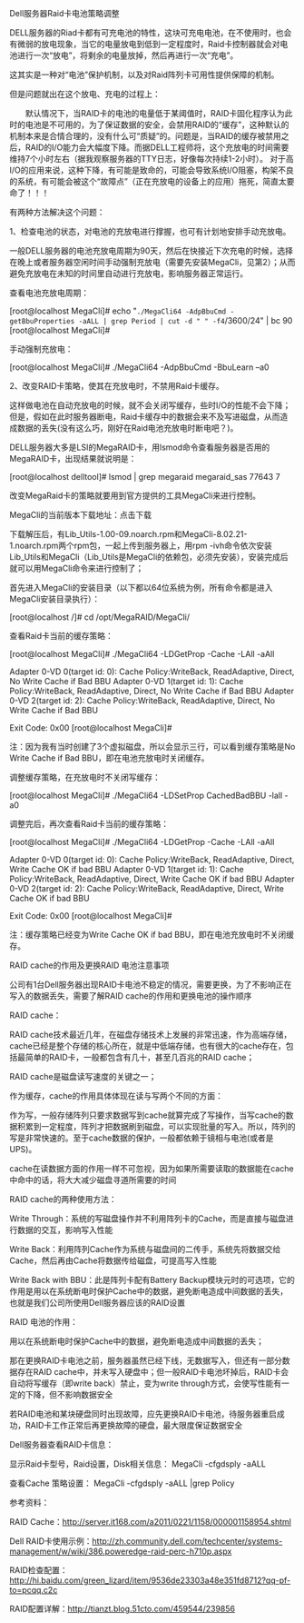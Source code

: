 Dell服务器Raid卡电池策略调整

DELL服务器的Riad卡都有可充电池的特性，这块可充电电池，在不使用时，也会有微弱的放电现象，当它的电量放电到低到一定程度时，Raid卡控制器就会对电池进行一次“放电”，将剩余的电量放掉，然后再进行一次“充电”。

这其实是一种对“电池”保护机制，以及对Raid阵列卡可用性提供保障的机制。

但是问题就出在这个放电、充电的过程上：

　　默认情况下，当RAID卡的电池的电量低于某阈值时，RAID卡固化程序认为此时的电池是不可用的，为了保证数据的安全，会禁用RAID的“缓存”，这种默认的机制本来是合情合理的，没有什么可“质疑”的。问题是，当RAID的缓存被禁用之后，RAID的I/O能力会大幅度下降。而据DELL工程师将，这个充放电的时间需要维持7个小时左右（据我观察服务器的TTY日志，好像每次持续1-2小时）。 对于高I/O的应用来说，这种下降，有可能是致命的，可能会导致系统I/O阻塞，构架不良的系统，有可能会被这个“故障点”（正在充放电的设备上的应用）拖死，简直太要命了！！！

有两种方法解决这个问题：

1、检查电池的状态，对电池的充放电进行撑握，也可有计划地安排手动充放电。

一般DELL服务器的电池充放电周期为90天，然后在快接近下次充电的时候，选择在晚上或者服务器空闲时间手动强制充放电（需要先安装MegaCli，见第2）；从而避免充放电在未知的时间里自动进行充放电，影响服务器正常运行。

查看电池充放电周期：

[root@localhost MegaCli]# echo "`./MegaCli64 -AdpBbuCmd -getBbuProperties -aALL | grep Period | cut -d " " -f4`/3600/24" | bc
90
[root@localhost MegaCli]#

手动强制充放电：

[root@localhost MegaCli]# ./MegaCli64 -AdpBbuCmd -BbuLearn –a0

2、改变RAID卡策略，使其在充放电时，不禁用Raid卡缓存。

这样做电池在自动充放电的时候，就不会关闭写缓存，些时I/O的性能不会下降；但是，假如在此时服务器断电，Raid卡缓存中的数据会来不及写进磁盘，从而造成数据的丢失(没有这么巧，刚好在Raid电池充放电时断电吧？)。

DELL服务器大多是LSI的MegaRAID卡，用lsmod命令查看服务器是否用的MegaRAID卡，出现结果就说明是：

[root@localhost delltool]# lsmod | grep megaraid
megaraid_sas           77643  7

改变MegaRaid卡的策略就要用到官方提供的工具MegaCli来进行控制。

MegaCli的当前版本下载地址：点击下载

下载解压后，有Lib_Utils-1.00-09.noarch.rpm和MegaCli-8.02.21-1.noarch.rpm两个rpm包，一起上传到服务器上，用rpm -ivh命令依次安装Lib_Utils和MegaCli（Lib_Utils是MegaCli的依赖包，必须先安装），安装完成后就可以用MegaCli命令来进行控制了；

首先进入MegaCli的安装目录（以下都以64位系统为例，所有命令都是进入MegaCli安装目录执行）：

[root@localhost /]# cd /opt/MegaRAID/MegaCli/

查看Raid卡当前的缓存策略：

[root@localhost MegaCli]# ./MegaCli64 -LDGetProp -Cache -LAll -aAll

Adapter 0-VD 0(target id: 0): Cache Policy:WriteBack, ReadAdaptive, Direct, No Write Cache if Bad BBU
Adapter 0-VD 1(target id: 1): Cache Policy:WriteBack, ReadAdaptive, Direct, No Write Cache if Bad BBU
Adapter 0-VD 2(target id: 2): Cache Policy:WriteBack, ReadAdaptive, Direct, No Write Cache if Bad BBU

Exit Code: 0x00
[root@localhost MegaCli]#

注：因为我有当时创建了3个虚拟磁盘，所以会显示三行，可以看到缓存策略是No Write Cache if Bad BBU，即在电池充放电时关闭缓存。

调整缓存策略，在充放电时不关闭写缓存：

[root@localhost MegaCli]# ./MegaCli64 -LDSetProp CachedBadBBU -lall -a0

调整完后，再次查看Raid卡当前的缓存策略：

[root@localhost MegaCli]# ./MegaCli64 -LDGetProp -Cache -LAll -aAll

Adapter 0-VD 0(target id: 0): Cache Policy:WriteBack, ReadAdaptive, Direct, Write Cache OK if bad BBU
Adapter 0-VD 1(target id: 1): Cache Policy:WriteBack, ReadAdaptive, Direct, Write Cache OK if bad BBU
Adapter 0-VD 2(target id: 2): Cache Policy:WriteBack, ReadAdaptive, Direct, Write Cache OK if bad BBU

Exit Code: 0x00
[root@localhost MegaCli]#

注：缓存策略已经变为Write Cache OK if bad BBU，即在电池充放电时不关闭缓存。




RAID cache的作用及更换RAID 电池注意事项


公司有1台Dell服务器出现RAID卡电池不稳定的情况，需要更换，为了不影响正在写入的数据丢失，需要了解RAID cache的作用和更换电池的操作顺序


RAID cache：

RAID cache技术最近几年，在磁盘存储技术上发展的非常迅速，作为高端存储，cache已经是整个存储的核心所在，就是中低端存储，也有很大的cache存在，包括最简单的RAID卡，一般都包含有几十，甚至几百兆的RAID cache；

RAID cache是磁盘读写速度的关键之一；

作为缓存，cache的作用具体体现在读与写两个不同的方面：

作为写，一般存储阵列只要求数据写到cache就算完成了写操作，当写cache的数据积累到一定程度，阵列才把数据刷到磁盘，可以实现批量的写入。所以，阵列的写是非常快速的。至于cache数据的保护，一般都依赖于镜相与电池(或者是UPS)。

cache在读数据方面的作用一样不可忽视，因为如果所需要读取的数据能在cache中命中的话，将大大减少磁盘寻道所需要的时间


RAID cache的两种使用方法：

Write Through：系统的写磁盘操作并不利用阵列卡的Cache，而是直接与磁盘进行数据的交互，影响写入性能

Write Back：利用阵列Cache作为系统与磁盘间的二传手，系统先将数据交给Cache，然后再由Cache将数据传给磁盘，可提高写入性能

Write Back with BBU：此是阵列卡配有Battery Backup模块元时的可选项，它的作用是用以在系统断电时保护Cache中的数据，避免断电造成中间数据的丢失，也就是我们公司所使用Dell服务器应该的RAID设置


RAID 电池的作用：

用以在系统断电时保护Cache中的数据，避免断电造成中间数据的丢失；

那在更换RAID卡电池之前，服务器虽然已经下线，无数据写入，但还有一部分数据存在RAID cache中，并未写入硬盘中；但一般RAID卡电池坏掉后，RAID卡会自动将写缓存（即write back）禁止，变为write through方式，会使写性能有一定的下降，但不影响数据安全

若RAID电池和某块硬盘同时出现故障，应先更换RAID卡电池，待服务器重启成功，RAID卡工作正常后再更换故障的硬盘，最大限度保证数据安全


Dell服务器查看RAID卡信息：

显示Raid卡型号，Raid设置，Disk相关信息： MegaCli -cfgdsply -aALL

查看Cache 策略设置： MegaCli -cfgdsply -aALL |grep Policy



参考资料：

RAID Cache：http://server.it168.com/a2011/0221/1158/000001158954.shtml

Dell RAID卡使用示例：http://zh.community.dell.com/techcenter/systems-management/w/wiki/386.poweredge-raid-perc-h710p.aspx

RAID检查配置：http://hi.baidu.com/green_lizard/item/9536de23303a48e351fd8712?qq-pf-to=pcqq.c2c

RAID配置详解：http://tianzt.blog.51cto.com/459544/239856
